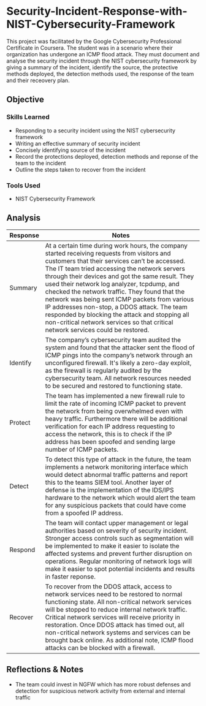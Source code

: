 # Security-Incident-Response-with-NIST-Cybersecurity-Framework

This project was facilitated by the Google Cybersecurity Professional Certificate in Coursera. The student was in a scenario where their organization has undergone an ICMP flood attack. They must document and analyse the security incident through the NIST cybersecurity framework by giving a summary of the incident, identify the source, the protective methods deployed, the detection methods used, the response of the team and their receovery plan.

## Objective

### Skills Learned
- Responding to a security incident using the NIST cybersecurity framework
- Writing an effective summary of security incident
- Concisely identifying source of the incident
- Record the protections deployed, detection methods and reponse of the team to the incident
- Outline the steps taken to recover from the incident

### Tools Used
- NIST Cybersecurity Framework

## Analysis

| Response | Notes |
| --- | --- |
| Summary | At a certain time during work hours, the company started receiving requests from visitors and customers that their services can’t be accessed. The IT team tried accessing the network servers through their devices and got the same result. They used their network log analyzer, tcpdump, and checked the network traffic. They found that the network was being sent ICMP packets from various IP addresses non-stop, a DDOS attack. The team responded by blocking the attack and stopping all non-critical network services so that critical network services could be restored.  |
| Identify | The company’s cybersecurity team audited the system and found that the attacker sent the flood of ICMP pings into the company’s network through an unconfigured firewall. It's likely a zero-day exploit, as the firewall is regularly audited by the cybersecurity team. All network resources needed to be secured and restored to functioning state. |
| Protect | The team has implemented a new firewall rule to limit the rate of incoming ICMP packet to prevent the network from being overwhelmed even with heavy traffic. Furthermore there will be additional verification for each IP address requesting to access the network, this is to check if the IP address has been spoofed and sending large number of ICMP packets. |
| Detect | To detect this type of attack in the future, the team implements a network monitoring interface which would detect abnormal traffic patterns and report this to the teams SIEM tool. Another layer of defense is the implementation of the IDS/IPS hardware to the network which would alert the team for any suspicious packets that could have come from a spoofed IP address. |
| Respond | The team will contact upper management or legal authorities based on severity of security incident. Stronger access controls such as segmentation will be implemented to make it easier to isolate the affected systems and prevent further disruption on operations. Regular monitoring of network logs will make it easier to spot potential incidents and results in faster reponse. |
| Recover | To recover from the DDOS attack, access to network services need to be restored to normal functioning state. All non-critical network services will be stopped to reduce internal network traffic. Critical network services will receive priority in restoration. Once DDOS attack has timed out, all non-critical network systems and services can be brought back online. As additional note, ICMP flood attacks can be blocked with a firewall. |

## Reflections & Notes

- The team could invest in NGFW which has more robust defenses and detection for suspicious network activity from external and internal traffic
